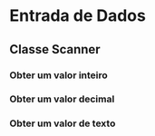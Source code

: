 # Entrada de Dados
## Classe Scanner
### Obter um valor inteiro
### Obter um valor decimal
### Obter um valor de texto
